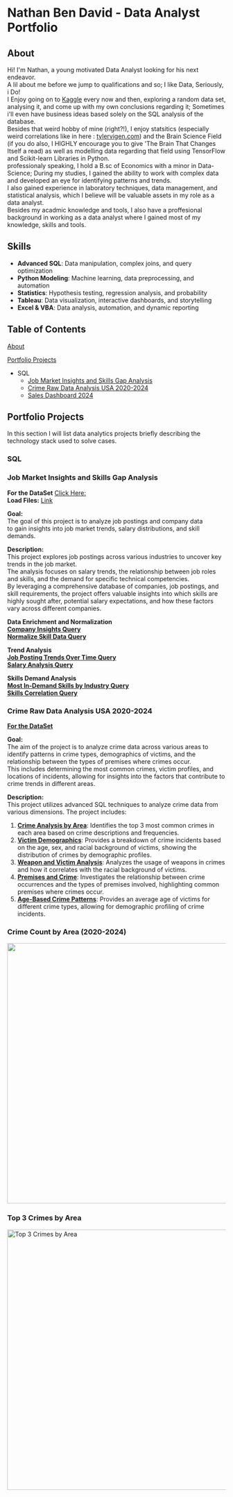 # Nathan Ben David - Data Analyst Portfolio
## About

Hi! I'm Nathan, a young motivated Data Analyst looking for his next endeavor.<br>A lil about me before we jump to qualifications and so;
I like Data, Seriously, i Do!<br>
I Enjoy going on to [Kaggle](https://www.kaggle.com/learn) every now and then, exploring a random data set,
analysing it, and come up with my own conclusions regarding it; Sometimes i'll even have business ideas based solely on the SQL analysis of the database.<br>
Besides that weird hobby of mine (right?!), I enjoy statsitics (especially weird correlations like in here : [tylervigen.com](https://www.tylervigen.com/spurious-correlations))
and the Brain Science Field (if you do also, I HIGHLY encourage you to give 'The Brain That Changes Itself a read) as well as modelling data regarding that field using TensorFlow and Scikit-learn Libraries in Python.<br>
professionaly speaking, I hold a B.sc of Economics with a minor in Data-Science; During my studies, I gained the ability to work with complex data and developed an eye for identifying patterns and trends.<br> I also gained experience in laboratory techniques, data management, and statistical analysis, which I believe will be valuable assets in my role as a data analyst.<br>
Besides my acadmic knowledge and tools, I also have a proffesional background in working as a data analyst where I gained most of my knowledge, skills and tools.
## Skills
- **Advanced SQL**: Data manipulation, complex joins, and query optimization
- **Python Modeling**: Machine learning, data preprocessing, and automation
- **Statistics**: Hypothesis testing, regression analysis, and probability
- **Tableau**: Data visualization, interactive dashboards, and storytelling
- **Excel & VBA**: Data analysis, automation, and dynamic reporting
## Table of Contents
[About](#about)

[Portfolio Projects](#Portfolio-Projects)
- SQL
  - [Job Market Insights and Skills Gap Analysis](#Job-Market-Insights-and-Skills-Gap-Analysis)
  - [Crime Raw Data Analysis USA 2020-2024](https://github.com/Natan93100/SQL_Project_2024/tree/main/Crime%20Data%20Project)
  - [Sales Dashboard 2024](https://public.tableau.com/app/profile/nathan.ben.david4713/viz/SalesDashBoard2024/SalesDashBoard?publish=yes)

## Portfolio Projects
In this section I will list data analytics projects briefly describing the technology stack used to solve cases.
### SQL
### Job Market Insights and Skills Gap Analysis<br>
  **For the DataSet** [Click Here:](https://drive.google.com/drive/folders/1moeWYoUtUklJO6NJdWo9OV8zWjRn0rjN)
 <br>
**Load Files:** [Link](https://github.com/Natan93100/SQL_Project_2024/tree/main/Job%20Market%20Insights%20and%20Skills%20Gap%20Analysis/sql_Project_Business_2024/load)<br>

**Goal:**<br>
The goal of this project is to analyze job postings and company data<br> to gain insights into job market trends, salary distributions,          and skill demands.<br>

**Description:**<br> 
This project explores job postings across various industries to uncover key trends in the job market.<br> The analysis focuses on salary trends, the relationship between job roles and skills, and the demand for specific technical competencies.<br> By leveraging a comprehensive database of companies, job postings, and skill requirements, the project offers valuable insights into which skills are highly sought after, potential salary expectations, and how these factors vary across different companies.<br>

**Data Enrichment and Normalization**<br>
**[Company Insights Query](https://github.com/Natan93100/SQL_Project_2024/blob/main/Job%20Market%20Insights%20and%20Skills%20Gap%20Analysis/sql_Project_Business_2024/Data%20Enrichment%20and%20Normalization/Company%20Insights.sql)**<br>
**[Normalize Skill Data Query](https://github.com/Natan93100/SQL_Project_2024/blob/main/Job%20Market%20Insights%20and%20Skills%20Gap%20Analysis/sql_Project_Business_2024/Data%20Enrichment%20and%20Normalization/Normalize%20Skill%20Data.sql)**<br>

**Trend Analysis**<br>
**[Job Posting Trends Over Time Query](https://github.com/Natan93100/SQL_Project_2024/blob/main/Job%20Market%20Insights%20and%20Skills%20Gap%20Analysis/sql_Project_Business_2024/Trend%20Analysis/Job%20Posting%20Trends%20Over%20Time.sql)**<br>
**[Salary Analysis Query](https://github.com/Natan93100/SQL_Project_2024/blob/main/Job%20Market%20Insights%20and%20Skills%20Gap%20Analysis/sql_Project_Business_2024/Trend%20Analysis/Salary%20Analysis.sql)**<br>


**Skills Demand Analysis**<br>
**[Most In-Demand Skills by Industry Query](https://github.com/Natan93100/SQL_Project_2024/blob/main/Job%20Market%20Insights%20and%20Skills%20Gap%20Analysis/sql_Project_Business_2024/Skills%20Demand%20Analysis/Query%20for%20Most%20In-Demand%20Skills%20by%20Industry.sql)**<br>
**[Skills Correlation Query](https://github.com/Natan93100/SQL_Project_2024/blob/main/Job%20Market%20Insights%20and%20Skills%20Gap%20Analysis/sql_Project_Business_2024/Skills%20Demand%20Analysis/Skills%20Correlation.sql)**<br>

### Crime Raw Data Analysis USA 2020-2024<br>
[**For the DataSet**](https://www.kaggle.com/datasets/nathaniellybrand/los-angeles-crime-dataset-2020-present)
 <br>

**Goal:**<br>
The aim of the project is to analyze crime data across various areas to identify patterns in crime types, demographics of victims, and the relationship between the types of premises where crimes occur.<br>
This includes determining the most common crimes, victim profiles, and locations of incidents, allowing for insights into the factors that contribute to crime trends in different areas.

**Description:**<br> 
This project utilizes advanced SQL techniques to analyze crime data from various dimensions. The project includes:
1. [**Crime Analysis by Area**](https://github.com/Natan93100/SQL_Projects_2024/blob/main/Crime%20Data%20Project/Common%20Crimes%20By%20Area.sql): Identifies the top 3 most common crimes in each area based on crime descriptions and frequencies.
2. [**Victim Demographics**](https://github.com/Natan93100/SQL_Projects_2024/blob/main/Crime%20Data%20Project/Crime%20By%20Racial%20Background.sql): Provides a breakdown of crime incidents based on the age, sex, and racial background of victims, showing the distribution of crimes by demographic profiles.
3. [**Weapon and Victim Analysis**](https://github.com/Natan93100/SQL_Projects_2024/blob/main/Crime%20Data%20Project/Crime%20by%20Profile%20Code.sql): Analyzes the usage of weapons in crimes and how it correlates with the racial background of victims.
4. [**Premises and Crime**](https://github.com/Natan93100/SQL_Projects_2024/blob/main/Crime%20Data%20Project/Premis%20by%20Area.sql): Investigates the relationship between crime occurrences and the types of premises involved, highlighting common premises where crimes occur.
5. [**Age-Based Crime Patterns**](https://github.com/Natan93100/SQL_Projects_2024/blob/main/Crime%20Data%20Project/crime%20by%20avg%20group.sql): Provides an average age of victims for different crime types, allowing for demographic profiling of crime incidents.

### Crime Count by Area (2020-2024)
<img src="https://github.com/Natan93100/SQL_Projects_2024/blob/main/Crime%20Data%20Project/Top%203%20crimes%20by%20area.png" width="600"/>

### Top 3 Crimes by Area
<img src="https://github.com/Natan93100/SQL_Projects_2024/blob/main/Crime%20Data%20Project/Crime%20Count%20by%20area.png" alt="Top 3 Crimes by Area" width="600"/>





